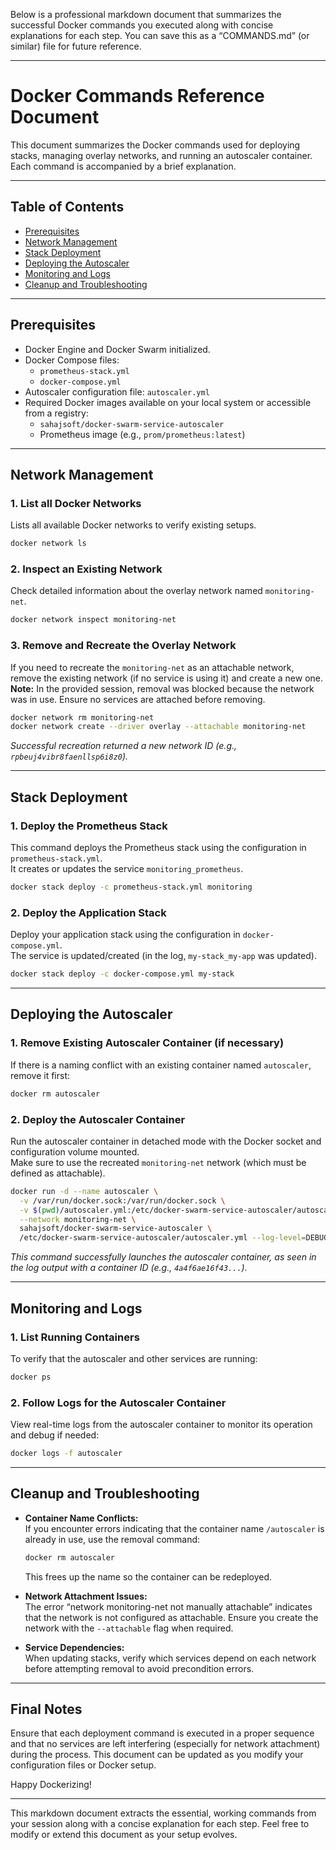 Below is a professional markdown document that summarizes the successful Docker commands you executed along with concise explanations for each step. You can save this as a “COMMANDS.md” (or similar) file for future reference.

---

# Docker Commands Reference Document

This document summarizes the Docker commands used for deploying stacks, managing overlay networks, and running an autoscaler container. Each command is accompanied by a brief explanation.

---

## Table of Contents

- [Prerequisites](#prerequisites)
- [Network Management](#network-management)
- [Stack Deployment](#stack-deployment)
- [Deploying the Autoscaler](#deploying-the-autoscaler)
- [Monitoring and Logs](#monitoring-and-logs)
- [Cleanup and Troubleshooting](#cleanup-and-troubleshooting)

---

## Prerequisites

- Docker Engine and Docker Swarm initialized.
- Docker Compose files:
  - `prometheus-stack.yml`
  - `docker-compose.yml`
- Autoscaler configuration file: `autoscaler.yml`
- Required Docker images available on your local system or accessible from a registry:
  - `sahajsoft/docker-swarm-service-autoscaler`
  - Prometheus image (e.g., `prom/prometheus:latest`)

---

## Network Management

### 1. List all Docker Networks

Lists all available Docker networks to verify existing setups.

```bash
docker network ls
```

### 2. Inspect an Existing Network

Check detailed information about the overlay network named `monitoring-net`.

```bash
docker network inspect monitoring-net
```

### 3. Remove and Recreate the Overlay Network

If you need to recreate the `monitoring-net` as an attachable network, remove the existing network (if no service is using it) and create a new one.  
**Note:** In the provided session, removal was blocked because the network was in use. Ensure no services are attached before removing.

```bash
docker network rm monitoring-net
docker network create --driver overlay --attachable monitoring-net
```

*Successful recreation returned a new network ID (e.g., `rpbeuj4vibr8faenllsp6i8z0`).*

---

## Stack Deployment

### 1. Deploy the Prometheus Stack

This command deploys the Prometheus stack using the configuration in `prometheus-stack.yml`.  
It creates or updates the service `monitoring_prometheus`.

```bash
docker stack deploy -c prometheus-stack.yml monitoring
```

### 2. Deploy the Application Stack

Deploy your application stack using the configuration in `docker-compose.yml`.  
The service is updated/created (in the log, `my-stack_my-app` was updated).

```bash
docker stack deploy -c docker-compose.yml my-stack
```

---

## Deploying the Autoscaler

### 1. Remove Existing Autoscaler Container (if necessary)

If there is a naming conflict with an existing container named `autoscaler`, remove it first:

```bash
docker rm autoscaler
```

### 2. Deploy the Autoscaler Container

Run the autoscaler container in detached mode with the Docker socket and configuration volume mounted.  
Make sure to use the recreated `monitoring-net` network (which must be defined as attachable).

```bash
docker run -d --name autoscaler \
  -v /var/run/docker.sock:/var/run/docker.sock \
  -v $(pwd)/autoscaler.yml:/etc/docker-swarm-service-autoscaler/autoscaler.yml \
  --network monitoring-net \
  sahajsoft/docker-swarm-service-autoscaler \
  /etc/docker-swarm-service-autoscaler/autoscaler.yml --log-level=DEBUG
```

*This command successfully launches the autoscaler container, as seen in the log output with a container ID (e.g., `4a4f6ae16f43...`).*

---

## Monitoring and Logs

### 1. List Running Containers

To verify that the autoscaler and other services are running:

```bash
docker ps
```

### 2. Follow Logs for the Autoscaler Container

View real-time logs from the autoscaler container to monitor its operation and debug if needed:

```bash
docker logs -f autoscaler
```

---

## Cleanup and Troubleshooting

- **Container Name Conflicts:**  
  If you encounter errors indicating that the container name `/autoscaler` is already in use, use the removal command:  
  ```bash
  docker rm autoscaler
  ```
  This frees up the name so the container can be redeployed.

- **Network Attachment Issues:**  
  The error “network monitoring-net not manually attachable” indicates that the network is not configured as attachable. Ensure you create the network with the `--attachable` flag when required.

- **Service Dependencies:**  
  When updating stacks, verify which services depend on each network before attempting removal to avoid precondition errors.

---

## Final Notes

Ensure that each deployment command is executed in a proper sequence and that no services are left interfering (especially for network attachment) during the process. This document can be updated as you modify your configuration files or Docker setup.

Happy Dockerizing!

--- 

This markdown document extracts the essential, working commands from your session along with a concise explanation for each step. Feel free to modify or extend this document as your setup evolves.